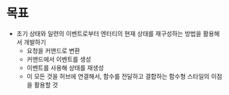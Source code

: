 # 목표
- 초기 상태와 일련의 이벤트로부터 엔터티의 현재 상태를 재구성하는 방법을 활용해서 개발하기
  - 요청을 커맨드로 변환
  - 커맨드에서 이벤트를 생성
  - 이벤트를 사용해 상태를 재생성
  - 이 모든 것을 허브에 연결해서, 함수를 전달하고 결합하는 함수형 스타일의 이점을 활용할 것